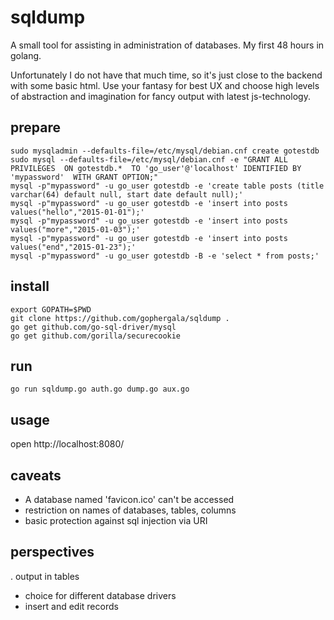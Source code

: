# sqldump

A small tool for assisting in administration of databases. My first 48 hours in golang.

Unfortunately I do not have that much time, so it's just close to the backend with some basic html. 
Use your fantasy for best UX and choose high levels of abstraction and imagination for fancy output with latest js-technology. 

## prepare

    sudo mysqladmin --defaults-file=/etc/mysql/debian.cnf create gotestdb
    sudo mysql --defaults-file=/etc/mysql/debian.cnf -e "GRANT ALL PRIVILEGES  ON gotestdb.*  TO 'go_user'@'localhost' IDENTIFIED BY 'mypassword'  WITH GRANT OPTION;"
    mysql -p"mypassword" -u go_user gotestdb -e 'create table posts (title varchar(64) default null, start date default null);'
    mysql -p"mypassword" -u go_user gotestdb -e 'insert into posts values("hello","2015-01-01");'
    mysql -p"mypassword" -u go_user gotestdb -e 'insert into posts values("more","2015-01-03");'
    mysql -p"mypassword" -u go_user gotestdb -e 'insert into posts values("end","2015-01-23");'
    mysql -p"mypassword" -u go_user gotestdb -B -e 'select * from posts;'

## install

    export GOPATH=$PWD
    git clone https://github.com/gophergala/sqldump .
    go get github.com/go-sql-driver/mysql
    go get github.com/gorilla/securecookie

## run

    go run sqldump.go auth.go dump.go aux.go

## usage

open http://localhost:8080/

## caveats

- A database named 'favicon.ico' can't be accessed
- restriction on names of databases, tables, columns 
- basic protection against sql injection via URI

## perspectives

. output in tables
- choice for different database drivers
- insert and edit records


